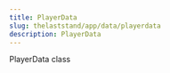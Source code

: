```yaml
---
title: PlayerData
slug: thelaststand/app/data/playerdata
description: PlayerData
---
```


PlayerData class
